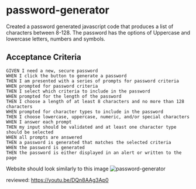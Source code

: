 # password-generator

Created a password generated javascript code that produces a list of characters between 8-128. The password has the options of Uppercase and lowercase letters, numbers and symbols.  

## Acceptance Criteria

```
GIVEN I need a new, secure password
WHEN I click the button to generate a password
THEN I am presented with a series of prompts for password criteria
WHEN prompted for password criteria
THEN I select which criteria to include in the password
WHEN prompted for the length of the password
THEN I choose a length of at least 8 characters and no more than 128 characters
WHEN prompted for character types to include in the password
THEN I choose lowercase, uppercase, numeric, and/or special characters
WHEN I answer each prompt
THEN my input should be validated and at least one character type should be selected
WHEN all prompts are answered
THEN a password is generated that matches the selected criteria
WHEN the password is generated
THEN the password is either displayed in an alert or written to the page
```

Website should look similarly to this image
![password-generator](.assets/screenshotGen.jpg)

reviewed: 
https://youtu.be/DQn8AAg3Ap0


